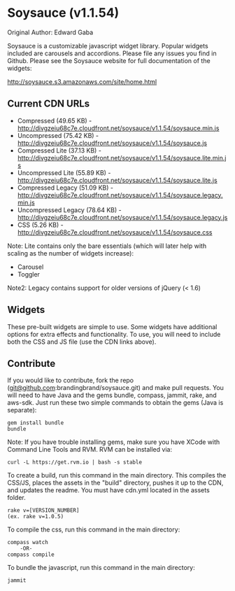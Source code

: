 # Soysauce (v1.1.54)
Original Author: Edward Gaba

Soysauce is a customizable javascript widget library. Popular widgets included are carousels and accordions. Please file any issues you find in Github. Please see the Soysauce website for full documentation of the widgets:

http://soysauce.s3.amazonaws.com/site/home.html

## Current CDN URLs
* Compressed (49.65 KB) - http://divgzeiu68c7e.cloudfront.net/soysauce/v1.1.54/soysauce.min.js
* Uncompressed (75.42 KB) - http://divgzeiu68c7e.cloudfront.net/soysauce/v1.1.54/soysauce.js
* Compressed Lite (37.13 KB) - http://divgzeiu68c7e.cloudfront.net/soysauce/v1.1.54/soysauce.lite.min.js
* Uncompressed Lite (55.89 KB) - http://divgzeiu68c7e.cloudfront.net/soysauce/v1.1.54/soysauce.lite.js
* Compressed Legacy (51.09 KB) - http://divgzeiu68c7e.cloudfront.net/soysauce/v1.1.54/soysauce.legacy.min.js
* Uncompressed Legacy (78.64 KB) - http://divgzeiu68c7e.cloudfront.net/soysauce/v1.1.54/soysauce.legacy.js
* CSS (5.26 KB) - http://divgzeiu68c7e.cloudfront.net/soysauce/v1.1.54/soysauce.css

Note: Lite contains only the bare essentials (which will later help with scaling as the number of widgets increase):
* Carousel
* Toggler

Note2: Legacy contains support for older versions of jQuery (< 1.6)

## Widgets
These pre-built widgets are simple to use. Some widgets have additional options for extra effects and functionality. To use, you will need to include both the CSS and JS file (use the CDN links above).

## Contribute
If you would like to contribute, fork the repo (git@github.com:brandingbrand/soysauce.git) and make pull requests. You will need to have Java and the gems bundle, compass, jammit, rake, and aws-sdk. Just run these two simple commands to obtain the gems (Java is separate):

	gem install bundle
	bundle

Note: If you have trouble installing gems, make sure you have XCode with Command Line Tools and RVM. RVM can be installed via:

	curl -L https://get.rvm.io | bash -s stable

To create a build, run this command in the main directory. This compiles the CSS/JS, places the assets in the "build" directory, pushes it up to the CDN, and updates the readme. You must have cdn.yml located in the assets folder.

	rake v=[VERSION_NUMBER]
	(ex. rake v=1.0.5)

To compile the css, run this command in the main directory:

	compass watch
		-OR-
	compass compile

To bundle the javascript, run this command in the main directory:

	jammit
